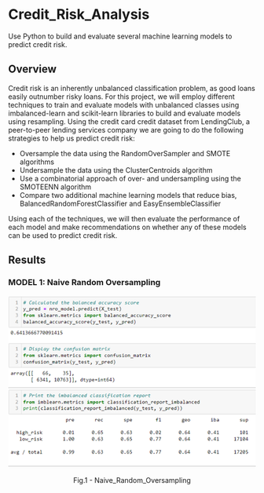 # Credit_Risk_Analysis
Use Python to build and evaluate several machine learning models to predict credit risk.

## Overview

Credit risk is an inherently unbalanced classification problem, as good loans easily outnumber risky loans. For this project, we will employ different techniques to train and evaluate models with unbalanced classes using imbalanced-learn and scikit-learn libraries to build and evaluate models using resampling. Using the credit card credit dataset from LendingClub, a peer-to-peer lending services company we are going to do the following strategies to help us predict credit risk: 

- Oversample the data using the RandomOverSampler and SMOTE algorithms
- Undersample the data using the ClusterCentroids algorithm
- Use a combinatorial approach of over- and undersampling using the SMOTEENN algorithm
- Compare two additional machine learning models that reduce bias, BalancedRandomForestClassifier and EasyEnsembleClassifier

Using each of the techniques, we will then evaluate the performance of each model and make recommendations on whether any of these models can be used to predict credit risk.

## Results
### MODEL 1: Naive Random Oversampling
<p align="center">
  <img src="Images/Naive_Random_Oversampling.png">
  </p>
<p align = "center">
Fig.1 - Naive_Random_Oversampling
</p>
